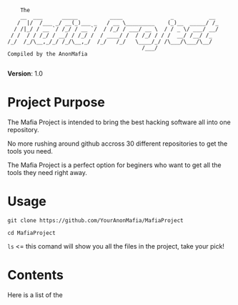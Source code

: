 
```   
    The
    __  ___      _____          ____               _           __ 
   /  |/  /___ _/ __(_)___ _   / __ \_________    (_)__  _____/ /_
  / /|_/ / __ `/ /_/ / __ `/  / /_/ / ___/ __ \  / / _ \/ ___/ __/
 / /  / / /_/ / __/ / /_/ /  / ____/ /  / /_/ / / /  __/ /__/ /_  
/_/  /_/\__,_/_/ /_/\__,_/  /_/   /_/   \____/_/ /\___/\___/\__/  
                                          /___/        
Compiled by the AnonMafia                                           
                                         
```
**Version**: 1.0

# Project Purpose

The Mafia Project is intended to bring the best hacking software all into one repository. 

No more rushing around github accross 30 different repositories to get the tools you need.

The Mafia Project is a perfect option for beginers who want to get all the tools they need right away.

# Usage

``` git clone https://github.com/YourAnonMafia/MafiaProject ```

``` cd MafiaProject ```

`` ls `` <= this comand will show you all the files in the project, take your pick!

# Contents

Here is a list of the 


